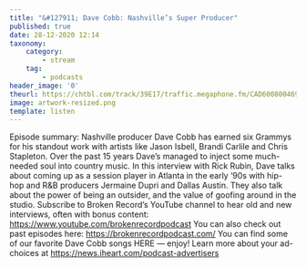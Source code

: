 ```yaml
---
title: "&#127911; Dave Cobb: Nashville’s Super Producer"
published: true
date: 28-12-2020 12:14
taxonomy:
    category:
        - stream
    tag:
        - podcasts
header_image: '0'
theurl: https://chtbl.com/track/39E17/traffic.megaphone.fm/CAD6008004696.mp3
image: artwork-resized.png
template: listen
--- 
```

Episode summary: Nashville producer Dave Cobb has earned six Grammys for his standout work with artists like Jason Isbell, Brandi Carlile and Chris Stapleton. Over the past 15 years Dave’s managed to inject some much-needed soul into country music. In this interview with Rick Rubin, Dave talks about coming up as a session player in Atlanta in the early ‘90s with hip-hop and R&B producers Jermaine Dupri and Dallas Austin. They also talk about the power of being an outsider, and the value of goofing around in the studio. Subscribe to Broken Record’s YouTube channel to hear old and new interviews, often with bonus content: https://www.youtube.com/brokenrecordpodcast You can also check out past episodes here: https://brokenrecordpodcast.com/ You can find some of our favorite Dave Cobb songs HERE — enjoy! Learn more about your ad-choices at https://news.iheart.com/podcast-advertisers
